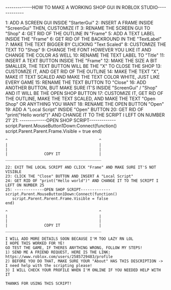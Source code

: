 -------------HOW TO MAKE A WORKING SHOP GUI IN ROBLOX STUDIO-------------

1: ADD A SCREEN GUI INSIDE "StarterGui"
2: INSERT A FRAME INSIDE "ScreenGui" THEN, CUSTOMIZE IT
3: RENAME THE SCREEN GUI TO "Shop"
4: GET RID OF THE OUTLINE IN "Frame"
5: ADD A TEXT LABEL INSIDE THE "Frame"
6: GET RID OF THE BACKROUND IN THE "TextLabel"
7: MAKE THE TEXT BIGGER BY CLICKING "Text Scaled"
8: CUSTOMIZE THE TEXT TO "Shop"
9: CHANGE THE FONT HOWEVER YOU LIKE IT AND CHANGE THE COLOR AS WELL
10: RENAME THE TEXT LABEL TO "Title"
11: INSERT A TEXT BUTTON INSIDE THE "Frame"
12: MAKE THE SIZE A BIT SMALLER, THE TEXT BUTTON WILL BE THE "X" TO CLOSE THE SHOP
13: CUSTOMIZE IT, AND GET RID OF THE OUTLINE
14: MAKE THE TEXT "X", MAKE IT TEXT SCALED AND MAKE THE TEXT COLOR WHITE, JUST LIKE EVERY GAME
15: RENAME THE TEXT BUTTON TO "Close"
16: ADD ANOTHER BUTTON, BUT MAKE SURE IT'S INSIDE "ScreenGui" / "Shop" AND IT WILL BE THE OPEN SHOP BUTTON
17: CUSTOMIZE IT, GET RID OF THE OUTLINE, MAKE THE TEXT SCALED, AND MAKE THE TEXT "Open Shop" OR ANYTHING YOU WANT
18: RENAME THE OPEN BUTTON "Open"
19: ADD A "Local Script" INSIDE "Open" BUTTON
20: GET RID OF "print("Hello world")" AND CHANGE IT TO THE SCRIPT I LEFT ON NUMBER 21'
21: -------------OPEN SHOP SCRIPT-------------
    script.Parent.MouseButton1Down:Connect(function()
       script.Parent.Parent.Frame.Visible = true
    end)
    
    ^                                        ^
    |                                        |
    |                                        |
    |                COPY IT                 |
    __________________________________________
    
    22: EXIT THE LOCAL SCRIPT AND CLICK "Frame" AND MAKE SURE IT'S NOT VISIBLE
    23: CLICK THE "Close" BUTTON AND INSERT A "Local Script"
    24: GET RID OF "print("Hello world")" AND CHANGE IT TO THE SCRIPT I LEFT ON NUMBER 25
    25: -------------OPEN SHOP SCRIPT-------------
    script.Parent.MouseButton1Down:Connect(function()
       script.Parent.Parent.Frame.Visible = false
    end)
    
    ^                                        ^
    |                                        |
    |                                        |
    |                COPY IT                 |
    __________________________________________
    
    I WILL ADD MORE DETAILS SOON BECAUSE I'M TOO LAZY RN LOL
    I HOPE THIS WORKED FOR YE!
    GO TEST THE GAME, IF THERES ANYTHING WRONG, FOLLOW MY STEPS!
    1) SEND ME A FRIEND REQUEST, HERE IS THE LINK: https://www.roblox.com/users/2585729483/profile
    2) BEFORE YOU DO THAT, MAKE SURE YOUR "About" HAS THIS DESCRIPTION -> I need help with the scripting please!
    3) I WILL CHECK YOUR PROFILE WHEN I'M ONLINE IF YOU NEEDED HELP WITH IT
    
    THANKS FOR USING THIS SCRIPT!
